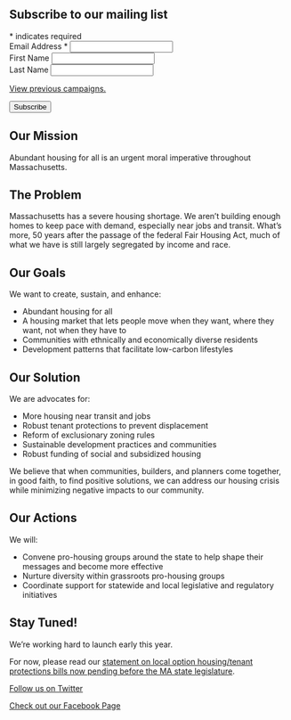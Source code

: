 <!-- Begin Mailchimp Signup Form -->
<div id="mc_embed_signup">
    <form action="https://abundanthousingma.us4.list-manage.com/subscribe/post?u=8783bb28127fa91a7ac0a27eb&amp;id=d5619fa241" method="post" id="mc-embedded-subscribe-form" name="mc-embedded-subscribe-form" class="validate" target="_blank" novalidate>
        <div id="mc_embed_signup_scroll">
            <h2>Subscribe to our mailing list</h2>
            <div class="indicates-required">
                <span class="asterisk">*</span> indicates required
            </div>
            <div class="mc-field-group">
                <label for="mce-EMAIL">Email Address  <span class="asterisk">*</span></label>
                <input type="email" value="" name="EMAIL" class="required email" id="mce-EMAIL">
            </div>
            <div class="mc-field-group">
                <label for="mce-FNAME">First Name </label>
                <input type="text" value="" name="FNAME" class="" id="mce-FNAME">
            </div>
            <div class="mc-field-group">
                <label for="mce-LNAME">Last Name </label>
                <input type="text" value="" name="LNAME" class="" id="mce-LNAME">
            </div>
            <p><a href="https://us4.campaign-archive.com/home/?u=8783bb28127fa91a7ac0a27eb&id=d5619fa241" title="View previous campaigns">View previous campaigns.</a></p>
            <div id="mce-responses" class="clear">
                <div class="response" id="mce-error-response" style="display:none"></div>
                <div class="response" id="mce-success-response" style="display:none"></div>
            </div>
            <!-- real people should not fill this in and expect good things - do not remove this or risk form bot signups-->
            <div style="position: absolute; left: -5000px;" aria-hidden="true">
                <input type="text" name="b_8783bb28127fa91a7ac0a27eb_d5619fa241" tabindex="-1" value="">
            </div>
            <div class="clear">
                <input type="submit" value="Subscribe" name="subscribe" id="mc-embedded-subscribe" class="button">
            </div>
        </div>
    </form>
</div>
<script src="//s3.amazonaws.com/downloads.mailchimp.com/js/mc-validate.js"></script><script>(function($) {window.fnames = new Array(); window.ftypes = new Array();fnames[0]='EMAIL';ftypes[0]='email';fnames[1]='FNAME';ftypes[1]='text';fnames[2]='LNAME';ftypes[2]='text';fnames[3]='ADDRESS';ftypes[3]='address';fnames[4]='PHONE';ftypes[4]='phone';fnames[5]='BIRTHDAY';ftypes[5]='birthday';}(jQuery));var $mcj = jQuery.noConflict(true);</script>
<!--End mc_embed_signup-->

## Our Mission

Abundant housing for all is an urgent moral imperative throughout Massachusetts.

## The Problem

Massachusetts has a severe housing shortage. We aren’t building enough homes to keep pace with demand, especially near jobs and transit. What’s more, 50 years after the passage of the federal Fair Housing Act, much of what we have is still largely segregated by income and race.

## Our Goals

We want to create, sustain, and enhance:

* Abundant housing for all
* A housing market that lets people move when they want, where they want, not when they have to
* Communities with ethnically and economically diverse residents
* Development patterns that facilitate low-carbon lifestyles

## Our Solution

We are advocates for:

* More housing near transit and jobs
* Robust tenant protections to prevent displacement
* Reform of exclusionary zoning rules
* Sustainable development practices and communities
* Robust funding of social and subsidized housing

We believe that when communities, builders, and planners come together, in good faith, to find positive solutions, we can address our housing crisis while minimizing negative impacts to our community.

## Our Actions

We will:

* Convene pro-housing groups around the state to help shape their messages and become more effective
* Nurture diversity within grassroots pro-housing groups
* Coordinate support for statewide and local legislative and regulatory initiatives

## Stay Tuned!

We’re working hard to launch early this year.

For now, please read our [statement on local option housing/tenant protections bills now pending before the MA state legislature](https://medium.com/@abundanthousingma/abundant-housing-ma-statement-on-local-option-housing-bills-4d354f6fa37b).

[Follow us on Twitter](https://twitter.com/abundanthomesma)

[Check out our Facebook Page](https://www.facebook.com/AbundantHousingMA/)
